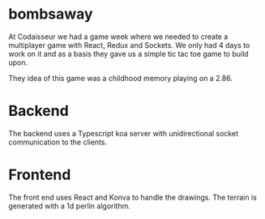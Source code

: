 # bombsaway

At Codaisseur we had a game week where we needed to create a multiplayer game with React, Redux and Sockets.
We only had 4 days to work on it and as a basis they gave us a simple tic tac toe game to build upon.

They idea of this game was a childhood memory playing on a 2.86.

# Backend
The backend uses a Typescript koa server with unidirectional socket communication to the clients.

# Frontend
The front end uses React and Konva to handle the drawings. 
The terrain is generated with a 1d perlin algorithm.
